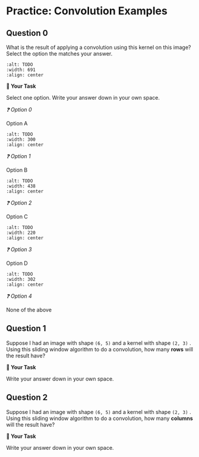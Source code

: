 # <i class="far fa-edit"></i> Practice: Convolution Examples



## Question 0

What is the result of applying a convolution using this kernel on this image? Select the option the matches your answer.

```{image} https://static.us.edusercontent.com/files/jII4KqKDMJCkgdOK0Yw1Nzm6
:alt: TODO
:width: 691
:align: center
```



**📝 Your Task**

Select one option. Write your answer down in your own space.

*❓ Option 0*

Option A

```{image} https://static.us.edusercontent.com/files/S9lBY0nO3J5TCxjf1czjbnlz
:alt: TODO
:width: 300
:align: center
```



*❓ Option 1*

Option B

```{image} https://static.us.edusercontent.com/files/qTkVWuTKUiRmZw2VdIfBhhSx
:alt: TODO
:width: 438
:align: center
```



*❓ Option 2*

Option C

```{image} https://static.us.edusercontent.com/files/x8LQjRWir41tv3FSi8EImxKa
:alt: TODO
:width: 220
:align: center
```



*❓ Option 3*

Option D

```{image} https://static.us.edusercontent.com/files/4dXns0Zf1p6pzKz1nR3zPFuB
:alt: TODO
:width: 302
:align: center
```



*❓ Option 4*

None of the above



## Question 1

Suppose I had an image with shape `(6, 5)` and a kernel with shape `(2, 3)` . Using this sliding window algorithm to do a convolution, how many **rows** will the result have?



**📝 Your Task**

Write your answer down in your own space.

## Question 2

Suppose I had an image with shape `(6, 5)` and a kernel with shape `(2, 3)` . Using this sliding window algorithm to do a convolution, how many **columns** will the result have?



**📝 Your Task**

Write your answer down in your own space.

